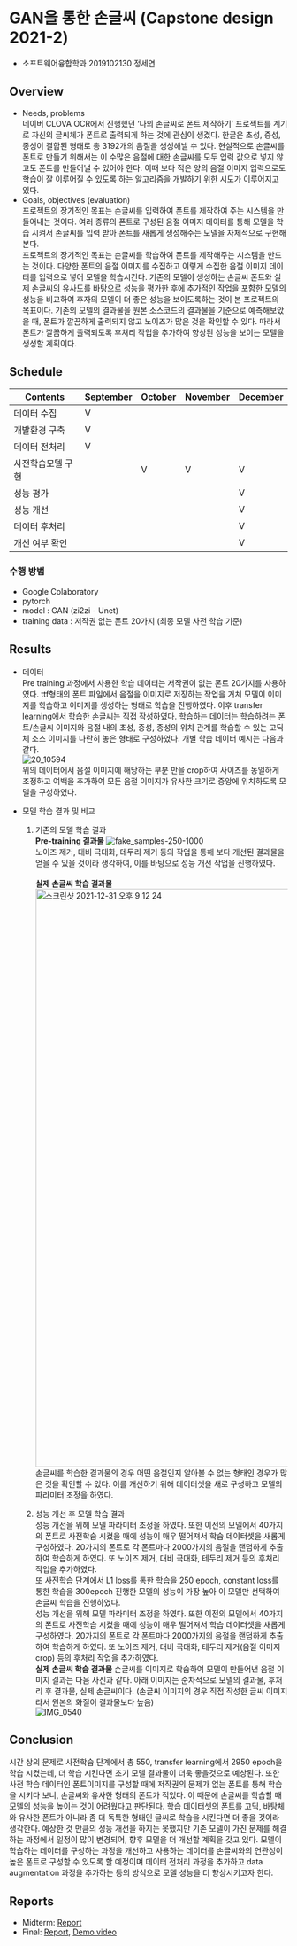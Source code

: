 # GAN을 통한 손글씨  (Capstone design 2021-2)
* 소프트웨어융합학과 2019102130 정세연

## Overview
* Needs, problems<br>
네이버 CLOVA OCR에서 진행했던 ‘나의 손글씨로 폰트 제작하기’ 프로젝트를 계기로 자신의 글씨체가 폰트로 출력되게 하는 것에 관심이 생겼다. 한글은 초성, 중성, 종성이 결합된 형태로 총 3192개의 음절을 생성해낼 수 있다. 현실적으로 손글씨를 폰트로 만들기 위해서는 이 수많은 음절에 대한 손글씨를 모두 입력 값으로 넣지 않고도 폰트를 만들어낼 수 있어야 한다. 이때 보다 적은 양의 음절 이미지 입력으로도 학습이 잘 이루어질 수 있도록 하는 알고리즘을 개발하기 위한 시도가 이루어지고 있다.
* Goals, objectives (evaluation)<br>
프로젝트의 장기적인 목표는 손글씨를 입력하여 폰트를 제작하여 주는 시스템을 만들어내는 것이다. 여러 종류의 폰트로 구성된 음절 이미지 데이터를 통해 모델을 학습 시켜서 손글씨를 입력 받아 폰트를 새롭게 생성해주는 모델을 자체적으로 구현해 본다.<br>
프로젝트의 장기적인 목표는 손글씨를 학습하여 폰트를 제작해주는 시스템을 만드는 것이다. 다양한 폰트의 음절 이미지를 수집하고 이렇게 수집한 음절 이미지 데이터를 입력으로 넣어 모델을 학습시킨다. 기존의 모델이 생성하는 손글씨 폰트와 실제 손글씨의 유사도를 바탕으로 성능을 평가한 후에 추가적인 작업을 포함한 모델의 성능을 비교하여 후자의 모델이 더 좋은 성능을 보이도록하는 것이 본 프로젝트의 목표이다.
기존의 모델의 결과물을 원본 소스코드의 결과물을 기준으로 예측해보았을 때, 폰트가 깔끔하게 출력되지 않고 노이즈가 많은 것을 확인할 수 있다. 따라서 폰트가 깔끔하게 출력되도록 후처리 작업을 추가하여 향상된 성능을 보이는 모델을 생성할 계획이다.<br>

## Schedule
|    Contents     | September |  October  |  November |  December | 
|-----------------|-----------|-----------|-----------|-----------|
|  데이터 수집       |    V     |           |           |           |
|  개발환경 구축     |     V     |           |           |           | 
|  데이터 전처리     |     V     |           |           |           |
|  사전학습모델 구현  |           |     V     |     V     |     V     |
|  성능 평가        |           |           |           |     V     |
|  성능 개선        |           |           |           |     V     |
|  데이터 후처리     |           |           |           |     V     |
|  개선 여부 확인    |           |           |           |     V     |

### 수행 방법
- Google Colaboratory
- pytorch
- model : GAN (zi2zi - Unet)
- training data : 저작권 없는 폰트 20가지 (최종 모델 사전 학습 기준)

## Results
* 데이터<br>
   Pre training 과정에서 사용한 학습 데이터는 저작권이 없는 폰트 20가지를 사용하였다. ttf형태의 폰트 파일에서 음절을 이미지로 저장하는 작업을 거쳐 모델이 이미지를 학습하고 이미지를 생성하는 형태로 학습을 진행하였다. 이후 transfer learning에서 학습한 손글씨는 직접 작성하였다. 학습하는 데이터는 학습하려는 폰트/손글씨 이미지와 음절 내의 초성, 중성, 종성의 위치 관계를 학습할 수 있는 고딕체 소스 이미지를 나란히 놓은 형태로 구성하였다. 개별 학습 데이터 예시는 다음과 같다.<br>
   ![20_10594](https://user-images.githubusercontent.com/65614582/147803102-516a57d7-1d3f-43f9-aca8-c577ebd1917c.png)<br>
   위의 데이터에서 음절 이미지에 해당하는 부분 만을 crop하여 사이즈를 동일하게 조정하고 여백을 추가하여 모든 음절 이미지가 유사한 크기로 중앙에 위치하도록 모델을 구성하였다.

* 모델 학습 결과 및 비교<br>
   1. 기존의 모델 학습 결과<br>
      **Pre-training 결과물**
      ![fake_samples-250-1000](https://user-images.githubusercontent.com/65614582/147804383-03df9e7f-ccf4-4cbb-accb-cfd2735f8815.png)<br>
      노이즈 제거, 대비 극대화, 테두리 제거 등의 작업을 통해 보다 개선된 결과물을 얻을 수 있을 것이라 생각하여, 이를 바탕으로 성능 개선 작업을 진행하였다. <br><br>
      **실제 손글씨 학습 결과물**
      <img width="1044" alt="스크린샷 2021-12-31 오후 9 12 24" src="https://user-images.githubusercontent.com/65614582/147822872-b531ca20-8506-40a3-b32d-18bc55ce9f97.png"><br>
      손글씨를 학습한 결과물의 경우 어떤 음절인지 알아볼 수 없는 형태인 경우가 많은 것을 확인할 수 있다. 이를 개선하기 위해 데이터셋을 새로 구성하고 모델의 파라미터 조정을 하였다.

      
   2. 성능 개선 후 모델 학습 결과<br>
      성능 개선을 위해 모델 파라미터 조정을 하였다. 또한 이전의 모델에서 40가지의 폰트로 사전학습 시켰을 때에 성능이 매우 떨어져서 학습 데이터셋을 새롭게 구성하였다. 20가지의 폰트로 각 폰트마다 2000가지의 음절을 랜덤하게 추출하여 학습하게 하였다. 또 노이즈 제거, 대비 극대화, 테두리 제거 등의 후처리 작업을 추가하였다.<br>
      또 사전학습 단계에서 L1 loss를 통한 학습을 250 epoch, constant loss를 통한 학습을 300epoch 진행한 모델의 성능이 가장 높아 이 모델만 선택하여 손글씨 학습을 진행하였다. <br>
      성능 개선을 위해 모델 파라미터 조정을 하였다. 또한 이전의 모델에서 40가지의 폰트로 사전학습 시켰을 때에 성능이 매우 떨어져서 학습 데이터셋을 새롭게 구성하였다. 20가지의 폰트로 각 폰트마다 2000가지의 음절을 랜덤하게 추출하여 학습하게 하였다. 또 노이즈 제거, 대비 극대화, 테두리 제거(음절 이미지 crop) 등의 후처리 작업을 추가하였다.<br>
      **실제 손글씨 학습 결과물**
      손글씨를 이미지로 학습하여 모델이 만들어낸 음절 이미지 결과는 다음 사진과 같다. 아래 이미지는 순차적으로 모델의 결과물, 후처리 후 결과물, 실제 손글씨이다. (손글씨 이미지의 경우 직접 작성한 글씨 이미지라서 원본의 화질이 결과물보다 높음)<br>
      ![IMG_0540](https://user-images.githubusercontent.com/65614582/147822146-66ddb4ba-3a14-4a9e-a1a8-f8dc5f0368a8.jpg)<br>
      





## Conclusion
시간 상의 문제로 사전학습 단계에서 총 550, transfer learning에서 2950 epoch을 학습 시켰는데, 더 학습 시킨다면 초기 모델 결과물이 더욱 좋을것으로 예상된다. 또한 사전 학습 데이터인 폰트이미지를 구성할 때에 저작권의 문제가 없는 폰트를 통해 학습을 시키다 보니, 손글씨와 유사한 형태의 폰트가 적었다. 이 때문에 손글씨를 학습할 때 모델의 성능을 높이는 것이 어려웠다고 판단된다. 학습 데이터셋의 폰트를 고딕, 바탕체와 유사한 폰트가 아니라 좀 더 독특한 형태인 글씨로 학습을 시킨다면 더 좋을 것이라 생각한다. 예상한 것 만큼의 성능 개선을 하지는 못했지만 기존 모델이 가진 문제를 해결하는 과정에서 일정이 많이 변경되어, 향후 모델을 더 개선할 계획을 갖고 있다. 모델이 학습하는 데이터를 구성하는 과정을 개선하고 사용하는 데이터를 손글씨와의 연관성이 높은 폰트로 구성할 수 있도록 할 예정이며 데이터 전처리 과정을 추가하고 data augmentation 과정을 추가하는 등의 방식으로 모델 성능을 더 향상시키고자 한다.

## Reports
* Midterm: [Report](REPORT/데이터분석캡스톤디자인02(중간보고서_정세연).pdf)
* Final: [Report](REPORT/데이터분석캡스톤디자인03(결과보고서_정세연).pdf), [Demo video](Reports/Demo.mp4)
